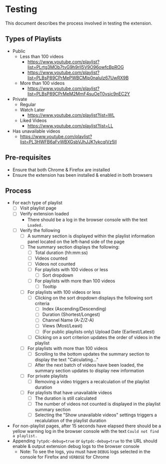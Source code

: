 # Testing

This document describes the process involved in testing the extension.

## Types of Playlists

- Public
  - Less than 100 videos
    - https://www.youtube.com/playlist?list=PLrtg3MOb7tvG9h9rll5V9O96owfcBpROG
    - https://www.youtube.com/playlist?list=PLBsP89CPrMePWBCMIp0naluIz67UwRX9B
  - More than 100 videos
    - https://www.youtube.com/playlist?list=PLBsP89CPrMeM2MmF4suOeT0vsic9nEC2Y
- Private
  - Regular
  - Watch Later
    - https://www.youtube.com/playlist?list=WL
  - Liked Videos
    - https://www.youtube.com/playlist?list=LL
- Has unavailable videos
  - https://www.youtube.com/playlist?list=PL3HWFB6aFvWBXGsbVJhJJK1ykcqlVz5lI

## Pre-requisites

- Ensure that both Chrome & Firefox are installed
- Ensure the extension has been installed & enabled in both browsers

## Process

- For each type of playlist
  - [ ] Visit playlist page
  - [ ] Verify extension loaded
    - There should be a log in the browser console with the text `Loaded.`
  - [ ] Verify the following
    - [ ] A summary section is displayed within the playlist information panel
          located on the left-hand side of the page
    - [ ] The summary section displays the following:
      - [ ] Total duration (hh:mm:ss)
      - [ ] Videos counted
      - [ ] Videos not counted
      - [ ] For playlists with 100 videos or less
        - [ ] Sort dropdown
      - [ ] For playlists with more than 100 videos
        - [ ] Tooltip
    - [ ] For playlists with 100 videos or less
      - [ ] Clicking on the sort dropdown displays the following sort criteria
        - [ ] Index (Ascending/Descending)
        - [ ] Duration (Shortest/Longest)
        - [ ] Channel Name (A-Z/Z-A)
        - [ ] Views (Most/Least)
        - [ ] (For public playlists only) Upload Date (Earliest/Latest)
      - [ ] Clicking on a sort criterion updates the order of videos in the playlist
    - [ ] For playlists with more than 100 videos
      - [ ] Scrolling to the bottom updates the summary section to display the text
            "Calculating..."
      - [ ] After the next batch of videos have been loaded, the summary section
            updates to display new information
    - [ ] For private playlists
      - [ ] Removing a video triggers a recalculation of the playlist duration
    - [ ] For playlists that have unavailable videos
      - [ ] The duration is still calculated
      - [ ] The number of videos not counted is displayed in the playlist
            summary section
      - [ ] Selecting the "Show unavailable videos" settings triggers a
            recalulation of the playlist duration
- For non-playlist pages, after 15 seconds have elapsed there should be a yellow
  warning log in the browser console with the text `Could not find a playlist.`
- Appending `?ytpdc-debug=true` or `&ytpdc-debug=true` to the URL should enable
  & output extension debug logs to the browser console
  - Note: To see the logs, you must have `DEBUG` logs selected in the console
    for Firefox and `VERBOSE` for Chrome
